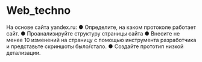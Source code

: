 # Web_techno

На основе сайта yandex.ru:
● Определите, на каком протоколе работает сайт.
● Проанализируйте структуру страницы сайта
● Внесите не менее 10 изменений на страницу с помощью инструмента разработчика и представьте скриншоты
было/стало.
● Создайте прототип низкой детализации.
